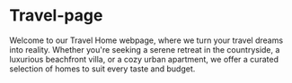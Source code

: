 # Travel-page
Welcome to our Travel Home webpage, where we turn your travel dreams into reality. Whether you're seeking a serene retreat in the countryside, a luxurious beachfront villa, or a cozy urban apartment, we offer a curated selection of homes to suit every taste and budget.
